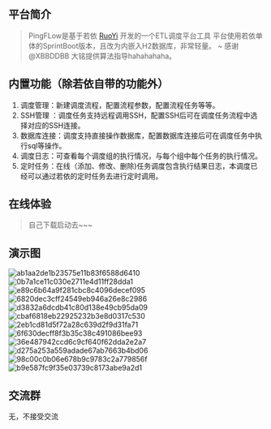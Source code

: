 ## 平台简介

> PingFLow是基于若依 [RuoYi](https://gitee.com/y_project/RuoYi)  开发的一个ETL调度平台工具
> 平台使用若依单体的SprintBoot版本，且改为内嵌入H2数据库，非常轻量。
> ~ 感谢@XBBDDBB 大铭提供算法指导hahahahaha。

## 内置功能（除若依自带的功能外）

1.  调度管理：新建调度流程，配置流程参数，配置流程任务等等。
2.  SSH管理 ：调度任务支持远程调用SSH，配置SSH后可在调度任务流程中选择对应的SSH连接。
3.  数据库连接：调度支持直接操作数据库，配置数据库连接后可在调度任务中执行sql等操作。
4.  调度日志：可查看每个调度组的执行情况，与每个组中每个任务的执行情况。
12. 定时任务：在线（添加、修改、删除)任务调度包含执行结果日志，本调度已经可以通过若依的定时任务去进行定时调用。
## 在线体验
> 自己下载启动去~~~

## 演示图
![ab1aa2de1b23575e11b83f6588d6410](https://github.com/spp12138/pingFlow/assets/25034398/4b09d5eb-f744-4528-94c6-3c4000acc2a8)
![0b7a1ce11c030e2711e4d11ff28dda1](https://github.com/spp12138/pingFlow/assets/25034398/1d654e48-1669-45ae-9d79-1f1da9512a4b)
![e89c6b64a9f281cbc8c4096decef095](https://github.com/spp12138/pingFlow/assets/25034398/39b594a5-82d5-4649-bc96-9bc4017814cb)
![6820dec3cff24549eb946a26e8c2986](https://github.com/spp12138/pingFlow/assets/25034398/4a35cce4-dc9d-48e6-a2cf-c386345ddb5e)
![d3832a6dcdb41c80d138e49cb95da09](https://github.com/spp12138/pingFlow/assets/25034398/86cdada3-969a-43bb-828b-6db1d81284f2)
![cbaf6818eb22925232b3e8d0317c530](https://github.com/spp12138/pingFlow/assets/25034398/6918c04c-a20f-41f0-ad5c-ad3083a116cb)
![2eb1cd81d5f72a28c639d2f9d31fa71](https://github.com/spp12138/pingFlow/assets/25034398/88b487a1-aba3-4892-8269-088811ec2de0)
![6f630decff8f3b35c38c491086bee93](https://github.com/spp12138/pingFlow/assets/25034398/145e00dc-db11-48d4-bde9-15661ec9ecf5)
![36e487942ccd6c9cf640f62dda2e2a7](https://github.com/spp12138/pingFlow/assets/25034398/9e6103d1-55c0-48e5-8090-ee232d65e7f5)
![d275a253a559adade67ab7663b4bd06](https://github.com/spp12138/pingFlow/assets/25034398/0d0d6e44-1137-4123-87bd-0a30ef85e19f)
![98c00c0b06e678b9c9783c2a779856f](https://github.com/spp12138/pingFlow/assets/25034398/6c58f97e-854a-46dd-a089-27994432dffb)
![b9e587fc9f35e03739c8173abe9a2d1](https://github.com/spp12138/pingFlow/assets/25034398/888eec7f-2321-4dc2-aa8a-193b5b4f52df)


## 交流群
无，不接受交流
